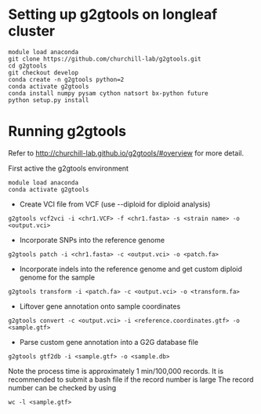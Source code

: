 # Setting up g2gtools on longleaf cluster

```
module load anaconda
git clone https://github.com/churchill-lab/g2gtools.git
cd g2gtools
git checkout develop
conda create -n g2gtools python=2
conda activate g2gtools
conda install numpy pysam cython natsort bx-python future
python setup.py install
```
# Running g2gtools

Refer to <http://churchill-lab.github.io/g2gtools/#overview> for more detail.

First active the g2gtools environment 
```
module load anaconda
conda activate g2gtools
```
- Create VCI file from VCF (use --diploid for diploid analysis)
```
g2gtools vcf2vci -i <chr1.VCF> -f <chr1.fasta> -s <strain name> -o <output.vci> 
```
- Incorporate SNPs into the reference genome
```
g2gtools patch -i <chr1.fasta> -c <output.vci> -o <patch.fa>
```
- Incorporate indels into the reference genome and get custom diploid genome for the sample
```
g2gtools transform -i <patch.fa> -c <output.vci> -o <transform.fa>
```
- Liftover gene annotation onto sample coordinates
```
g2gtools convert -c <output.vci> -i <reference.coordinates.gtf> -o <sample.gtf>
```
- Parse custom gene annotation into a G2G database file 
```
g2gtools gtf2db -i <sample.gtf> -o <sample.db>
```
Note the process time is approximately 1 min/100,000 records. It is recommended to submit a bash file if the record number is large
The record number can be checked by using 
```
wc -l <sample.gtf>
```


